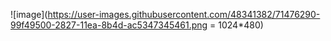 ![image](https://user-images.githubusercontent.com/48341382/71476290-99f49500-2827-11ea-8b4d-ac5347345461.png = 1024*480)
